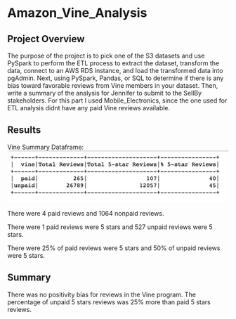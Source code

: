 # Amazon_Vine_Analysis

## Project Overview
The purpose of the project is to pick one of the S3 datasets and use PySpark to perform the ETL process to extract the dataset, transform the data, connect to an AWS RDS instance, and load the transformed data into pgAdmin. Next, using PySpark, Pandas, or SQL to determine if there is any bias toward favorable reviews from Vine members in your dataset. Then, write a summary of the analysis for Jennifer to submit to the SellBy stakeholders. For this part I used Mobile_Electronics, since the one used for ETL analysis didnt have any paid Vine reviews available.

## Results
Vine Summary Dataframe: 
![Vine_Summary](https://github.com/k2handa/Amazon_Vine_Analysis/blob/main/Image%202020-10-19%20at%205.55%20PM.png?raw=true)

There were 4 paid reviews and 1064 nonpaid reviews. 

There were 1 paid reviews were 5 stars and 527 unpaid reviews were 5 stars.

There were 25% of paid reviews were 5 stars and 50% of unpaid reviews were 5 stars.


## Summary
There was no positivity bias for reviews in the Vine program. The percentage of unpaid 5 stars reviews was 25% more than paid 5 stars reviews.

